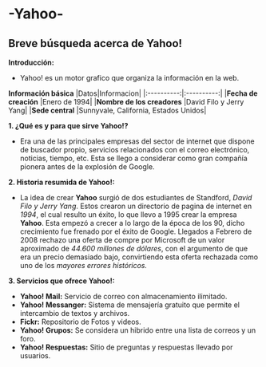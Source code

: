 # -Yahoo-
## Breve búsqueda acerca de Yahoo!

**Introducción:**

- Yahoo! es un motor grafico que organiza la información en la web.

**Información básica**
|Datos|Informacion|
|:----------:|:----------:|
|**Fecha de creación** |Enero de 1994|
|**Nombre de los creadores** |David Filo y Jerry Yang|
|**Sede central** |Sunnyvale, California, Estados Unidos|

**1. ¿Qué es y para que sirve Yahoo!?**

- Era una de las principales empresas del sector de internet que dispone de buscador propio, servicios relacionados con el correo electrónico, noticias, tiempo, etc. Esta se llego a considerar como gran compañía pionera antes de la explosión de Google.

**2. Historia resumida de Yahoo!:**

- La idea de crear **Yahoo** surgió de dos estudiantes de Standford, *David Filo y Jerry Yang*. Estos crearon un directorio de pagina de internet en *1994*, el cual resulto un éxito, lo que llevo a 1995 crear la empresa **Yahoo**. Esta empezó a crecer a lo largo de la época de los 90, dicho crecimiento fue frenado por el éxito de Google. Llegados a Febrero de 2008 rechazo una oferta de compre por Microsoft de un valor aproximado de *44.600 millones de dólares*, con el argumento de que era un precio demasiado bajo, convirtiendo esta oferta rechazada como uno de los *mayores errores históricos.*

**3. Servicios que ofrece Yahoo!:**

- **Yahoo! Mail:** Servicio de correo con almacenamiento ilimitado.
- **Yahoo! Messanger:** Sistema de mensajería gratuito que permite el intercambio de textos y archivos.
- **Fickr:** Repositorio de Fotos y videos.
- **Yahoo! Grupos:** Se considera un hibrido entre una lista de correos y un foro.
- **Yahoo! Respuestas:** Sitio de preguntas y respuestas llevado por usuarios.

 
